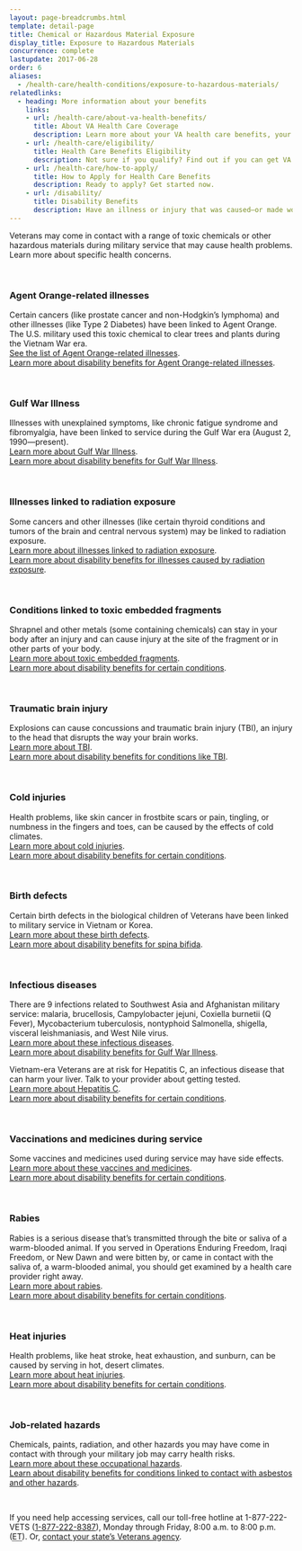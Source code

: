 ```yaml
---
layout: page-breadcrumbs.html
template: detail-page
title: Chemical or Hazardous Material Exposure
display_title: Exposure to Hazardous Materials
concurrence: complete
lastupdate: 2017-06-28
order: 6
aliases:
  - /health-care/health-conditions/exposure-to-hazardous-materials/
relatedlinks:
  - heading: More information about your benefits
    links:
    - url: /health-care/about-va-health-benefits/
      title: About VA Health Care Coverage
      description: Learn more about your VA health care benefits, your health care team, and where you’ll go for care.
    - url: /health-care/eligibility/
      title: Health Care Benefits Eligibility
      description: Not sure if you qualify? Find out if you can get VA health care benefits.
    - url: /health-care/how-to-apply/
      title: How to Apply for Health Care Benefits
      description: Ready to apply? Get started now.
    - url: /disability/
      title: Disability Benefits
      description: Have an illness or injury that was caused—or made worse—by your active-duty service? Find out if you can get disability compensation (monthly payments) from VA.
---
```


<div class="va-introtext">

Veterans may come in contact with a range of toxic chemicals or other hazardous materials during military service that may cause health problems. Learn more about specific health concerns.

</div>

<br>

### Agent Orange-related illnesses

Certain cancers (like prostate cancer and non-Hodgkin’s lymphoma) and other illnesses (like Type 2 Diabetes) have been linked to Agent Orange. The U.S. military used this toxic chemical to clear trees and plants during the Vietnam War era.
<br>
[See the list of Agent Orange-related illnesses](/disability/eligibility/hazardous-materials-exposure/agent-orange/related-diseases/).
<br>
[Learn more about disability benefits for Agent Orange-related illnesses](/disability/eligibility/hazardous-materials-exposure/agent-orange/).

<br>

### Gulf War Illness

Illnesses with unexplained symptoms, like chronic fatigue syndrome and fibromyalgia, have been linked to service during the Gulf War era (August 2, 1990—present).
<br>
[Learn more about Gulf War Illness](https://www.publichealth.va.gov/exposures/gulfwar/index.asp).
<br>
[Learn more about disability benefits for Gulf War Illness](/disability/eligibility/hazardous-materials-exposure/gulf-war-illness-southwest-asia/).

<br>

### Illnesses linked to radiation exposure

Some cancers and other illnesses (like certain thyroid conditions and tumors of the brain and central nervous system) may be linked to radiation exposure.
<br>
[Learn more about illnesses linked to radiation exposure](https://www.publichealth.va.gov/exposures/radiation/diseases.asp).
<br>
[Learn more about disability benefits for illnesses caused by radiation exposure](/disability/eligibility/hazardous-materials-exposure/ionizing-radiation/).

<br>

### Conditions linked to toxic embedded fragments

Shrapnel and other metals (some containing chemicals) can stay in your body after an injury and can cause injury at the site of the fragment or in other parts of your body.
<br>
[Learn more about toxic embedded fragments](https://www.publichealth.va.gov/exposures/toxic_fragments/index.asp).
<br>
[Learn more about disability benefits for certain conditions](/disability/eligibility/).

<br>

### Traumatic brain injury

Explosions can cause concussions and traumatic brain injury (TBI), an injury to the head that disrupts the way your brain works.
<br>
[Learn more about TBI](https://www.publichealth.va.gov/exposures/traumatic-brain-injury.asp).
<br>
[Learn more about disability benefits for conditions like TBI](/disability/eligibility/).

<br>

### Cold injuries

Health problems, like skin cancer in frostbite scars or pain, tingling, or numbness in the fingers and toes, can be caused by the effects of cold climates.
<br>
[Learn more about cold injuries](https://www.publichealth.va.gov/exposures/cold-injuries/index.asp).
<br>
[Learn more about disability benefits for certain conditions](/disability/eligibility/).

<br>

### Birth defects

Certain birth defects in the biological children of Veterans have been linked to military service in Vietnam or Korea.
<br>
[Learn more about these birth defects](https://www.publichealth.va.gov/exposures/agentorange/birth-defects/index.asp).
<br>
[Learn more about disability benefits for spina bifida](/disability/eligibility/special-claims/birth-defects/).

<br>

### Infectious diseases

There are 9 infections related to Southwest Asia and Afghanistan military service: malaria, brucellosis, Campylobacter jejuni, Coxiella burnetii (Q Fever), Mycobacterium tuberculosis, nontyphoid Salmonella, shigella, visceral leishmaniasis, and West Nile virus.
<br>
[Learn more about these infectious diseases](https://www.publichealth.va.gov/exposures/infectious-diseases/index.asp).
<br>
[Learn more about disability benefits for Gulf War Illness](/disability/eligibility/hazardous-materials-exposure/gulf-war-illness-southwest-asia/).

Vietnam-era Veterans are at risk for Hepatitis C, an infectious disease that can harm your liver. Talk to your provider about getting tested.
<br>
[Learn more about Hepatitis C](https://www.hepatitis.va.gov/patient/hcv/index.asp).
<br>
[Learn more about disability benefits for certain conditions](/disability/eligibility/).

<br>

### Vaccinations and medicines during service

Some vaccines and medicines used during service may have side effects.
<br>
[Learn more about these vaccines and medicines](https://www.publichealth.va.gov/exposures/vaccinations-medications.asp).
<br>
[Learn more about disability benefits for certain conditions](/disability/eligibility/).

<br>

### Rabies

Rabies is a serious disease that’s transmitted through the bite or saliva of a warm-blooded animal. If you served in Operations Enduring Freedom, Iraqi Freedom, or New Dawn and were bitten by, or came in contact with the saliva of, a warm-blooded animal, you should get examined by a health care provider right away.
<br>
[Learn more about rabies](https://www.publichealth.va.gov/exposures/rabies/index.asp).
<br>
[Learn more about disability benefits for certain conditions](/disability/eligibility/).

<br>

### Heat injuries

Health problems, like heat stroke, heat exhaustion, and sunburn, can be caused by serving in hot, desert climates.
<br>
[Learn more about heat injuries](https://www.publichealth.va.gov/exposures/heat-injuries/index.asp).
<br>
[Learn more about disability benefits for certain conditions](/disability/eligibility/).

<br>

### Job-related hazards

Chemicals, paints, radiation, and other hazards you may have come in contact with through your military job may carry health risks.
<br>
[Learn more about these occupational hazards](https://www.publichealth.va.gov/exposures/categories/occupational-hazards.asp).
<br>
[Learn about disability benefits for conditions linked to contact with asbestos and other hazards](/disability/eligibility/hazardous-materials-exposure/).

<br>

If you need help accessing services, call our toll-free hotline at 1-877-222-VETS (<a href="tel:+18772228387">1-877-222-8387</a>), Monday through Friday, 8:00 a.m. to 8:00 p.m. (<abbr title="eastern time">ET</abbr>). Or, [contact your state’s Veterans agency](https://www.va.gov/statedva.htm).
